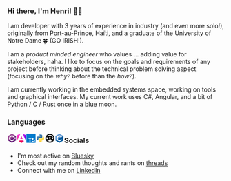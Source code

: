 ### Hi there, I'm Henri! 👋🏾
I am developer with 3 years of experience in industry (and even more solo!), originally from Port-au-Prince, Haïti, and a graduate of the University of Notre Dame 🍀 (GO IRISH!).  

I am a *product minded engineer* who values ... adding value for stakeholders, haha. I like to focus on the goals and requirements of any project before thinking about the technical problem solving aspect (focusing on the *why?* before than the *how?*).

I am currently working in the embedded systems space, working on tools and graphical interfaces. My current work uses C#, Angular, and a bit of Python / C / Rust once in a blue moon.

### Languages
<img align="left" alt="CSharp-logo" width="22px" src="https://raw.githubusercontent.com/devicons/devicon/master/icons/csharp/csharp-original.svg" />
<img align="left" alt="Angular-logo" width="22px" src="https://raw.githubusercontent.com/devicons/devicon/master/icons/angular/angular-original.svg" />          
<img align="left" alt="Angular-logo" width="22px" src="https://raw.githubusercontent.com/devicons/devicon/master/icons/typescript/typescript-original.svg" />
<img align="left" alt="Python-logo" width="22px" src="https://raw.githubusercontent.com/devicons/devicon/master/icons/python/python-original.svg" />
<img align="left" alt="Rust-lang-logo" width="22px" src="https://raw.githubusercontent.com/devicons/devicon/master/icons/rust/rust-original.svg" />
<img align="left" alt="C-logo" width="22px" src="https://raw.githubusercontent.com/devicons/devicon/master/icons/c/c-original.svg" />


### Socials 
* I'm most active on [Bluesky](https://bsky.app/profile/itswololo.bsky.social)
* Check out my random thoughts and rants on [threads](https://www.threads.net/@henriiffrr)  
* Connect with me on [LinkedIn](https://www.linkedin.com/in/henri-edouard-f-7a63ba9b/)  
